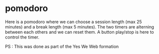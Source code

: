 # pomodoro

Here is a pomodoro where we can choose a session length (max 25 minutes) and a break length (max 5 minutes).
The two timers are alterning between each others and we can reset them.
A button play/stop is here to control the timer.


PS : This was done as part of the Yes We Web formation

